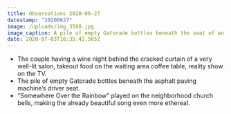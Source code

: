 ```yaml
---
title: Observations 2020-06-27
datestamp: "20200627"
image: /uploads/img_3598.jpg
image_caption: A pile of empty Gatorade bottles beneath the seat of an asphalt paving machine.
date: 2020-07-03T16:35:42.565Z
---
```

- The couple having a wine night behind the cracked curtain of a very well-lit salon, takeout food on the waiting area coffee table, reality show on the TV.
- The pile of empty Gatorade bottles beneath the asphalt paving machine’s driver seat.
- “Somewhere Over the Rainbow” played on the neighborhood church bells, making the already beautiful song even more ethereal.